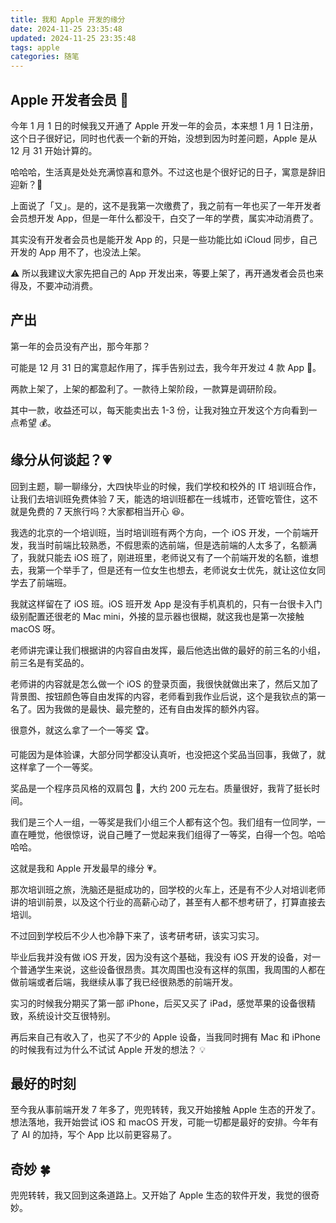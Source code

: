 ```yaml
---
title: 我和 Apple 开发的缘分
date: 2024-11-25 23:35:48
updated: 2024-11-25 23:35:48
tags: apple
categories: 随笔
---
```


## Apple 开发者会员 🍎 
今年 1 月 1 日的时候我又开通了 Apple 开发一年的会员，本来想 1 月 1 日注册，这个日子很好记，同时也代表一个新的开始，没想到因为时差问题，Apple 是从 12 月 31 开始计算的。

哈哈哈，生活真是处处充满惊喜和意外。不过这也是个很好记的日子，寓意是辞旧迎新？🧨

上面说了「又」。是的，这不是我第一次缴费了，我之前有一年也买了一年开发者会员想开发 App，但是一年什么都没干，白交了一年的学费，属实冲动消费了。

其实没有开发者会员也是能开发 App 的，只是一些功能比如 iCloud 同步，自己开发的 App 用不了，也没法上架。

⚠️ 所以我建议大家先把自己的 App 开发出来，等要上架了，再开通发者会员也来得及，不要冲动消费。

## 产出
第一年的会员没有产出，那今年那？

可能是 12 月 31 日的寓意起作用了，挥手告别过去，我今年开发过 4 款 App 📱。

两款上架了，上架的都盈利了。一款待上架阶段，一款算是调研阶段。

其中一款，收益还可以，每天能卖出去 1-3 份，让我对独立开发这个方向看到一点希望 💰。

## 缘分从何谈起？💗

回到主题，聊一聊缘分，大四快毕业的时候，我们学校和校外的 IT 培训班合作，让我们去培训班免费体验 7 天，能选的培训班都在一线城市，还管吃管住，这不就是免费的 7 天旅行吗？大家都相当开心 😆。

我选的北京的一个培训班，当时培训班有两个方向，一个 iOS 开发，一个前端开发，我当时前端比较熟悉，不假思索的选前端，但是选前端的人太多了，名额满了，我就只能去 iOS 班了，刚进班里，老师说又有了一个前端开发的名额，谁想去，我第一个举手了，但是还有一位女生也想去，老师说女士优先，就让这位女同学去了前端班。

我就这样留在了 iOS 班。iOS 班开发 App 是没有手机真机的，只有一台很卡入门级别配置还很老的 Mac mini，外接的显示器也很糊，就这我也是第一次接触 macOS 呀。

老师讲完课让我们根据讲的内容自由发挥，最后他选出做的最好的前三名的小组，前三名是有奖品的。

老师讲的内容就是怎么做一个 iOS 的登录页面，我很快就做出来了，然后又加了背景图、按钮颜色等自由发挥的内容，老师看到我作业后说，这个是我钦点的第一名了。因为我做的是最快、最完整的，还有自由发挥的额外内容。

很意外，就这么拿了一个一等奖 🏆。

可能因为是体验课，大部分同学都没认真听，也没把这个奖品当回事，我做了，就这样拿了一个一等奖。

奖品是一个程序员风格的双肩包 🎒，大约 200 元左右。质量很好，我背了挺长时间。

我们是三个人一组，一等奖是我们小组三个人都有这个包。我们组有一位同学，一直在睡觉，他很惊讶，说自己睡了一觉起来我们组得了一等奖，白得一个包。哈哈哈哈。

这就是我和 Apple 开发最早的缘分 💗。

那次培训班之旅，洗脑还是挺成功的，回学校的火车上，还是有不少人对培训老师讲的培训前景，以及这个行业的高薪心动了，甚至有人都不想考研了，打算直接去培训。

不过回到学校后不少人也冷静下来了，该考研考研，该实习实习。

毕业后我并没有做 iOS 开发，因为没有这个基础，我没有 iOS 开发的设备，对一个普通学生来说，这些设备很昂贵。其次周围也没有这样的氛围，我周围的人都在做前端或者后端，我继续从事了我已经很熟悉的前端开发。

实习的时候我分期买了第一部 iPhone，后买又买了 iPad，感觉苹果的设备很精致，系统设计交互很特别。

再后来自己有收入了，也买了不少的 Apple 设备，当我同时拥有 Mac 和 iPhone 的时候我有过为什么不试试 Apple 开发的想法？ 💡

## 最好的时刻

至今我从事前端开发 7 年多了，兜兜转转，我又开始接触 Apple 生态的开发了。想法落地，我开始尝试 iOS 和 macOS 开发，可能一切都是最好的安排。今年有了 AI 的加持，写个 App 比以前更容易了。


## 奇妙 🍀

兜兜转转，我又回到这条道路上。又开始了 Apple 生态的软件开发，我觉的很奇妙。
